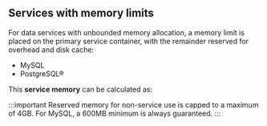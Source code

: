 ## Services with memory limits

For data services with unbounded memory allocation, a memory limit is
placed on the primary service container, with the remainder reserved for
overhead and disk cache:

-   MySQL
-   PostgreSQL®

This **service memory** can be calculated as:

:::important
Reserved memory for non-service use is capped to a maximum of 4GB. For
MySQL, a 600MB minimum is always guaranteed.
:::
